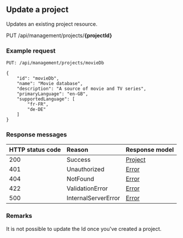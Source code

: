 ## Update a project

Updates an existing project resource.

<span class="label label--put">PUT</span> /api/management/projects/**{projectId}**

### Example request

```http
PUT: /api/management/projects/movieDb

{
    "id": "movieDb",
    "name": "Movie database",
    "description": "A source of movie and TV series",
    "primaryLanguage": "en-GB",
    "supportedLanguage": [
        "fr-FR",
        "de-DE"
    ]
}
```

### Response messages

| HTTP status code | Reason | Response model |
|:-|:-|:-|
| 200 | Success | [Project](/model/project.md) |
| 401 | Unauthorized | [Error](/key-concepts/errors.md) |
| 404 | NotFound | [Error](/key-concepts/errors.md) |
| 422 | ValidationError | [Error](/key-concepts/errors.md) |
| 500 | InternalServerError | [Error](/key-concepts/errors.md) |

### Remarks

It is not possible to update the Id once you've created a project.